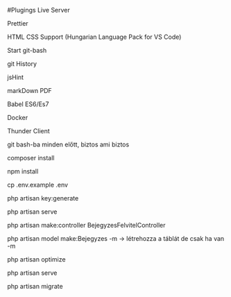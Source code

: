 #Plugings
Live Server

Prettier

HTML CSS Support (Hungarian Language Pack for VS Code)

Start git-bash

git History

jsHint

markDown PDF

Babel ES6/Es7

Docker

Thunder Client

git bash-ba minden előtt, biztos ami biztos

composer install

npm install

cp .env.example .env

php artisan key:generate

php artisan serve

php artisan make:controller BejegyzesFelvitelController

php artisan model make:Bejegyzes -m -> létrehozza a táblát de csak ha van -m

php artisan optimize

php artisan serve

php artisan migrate
